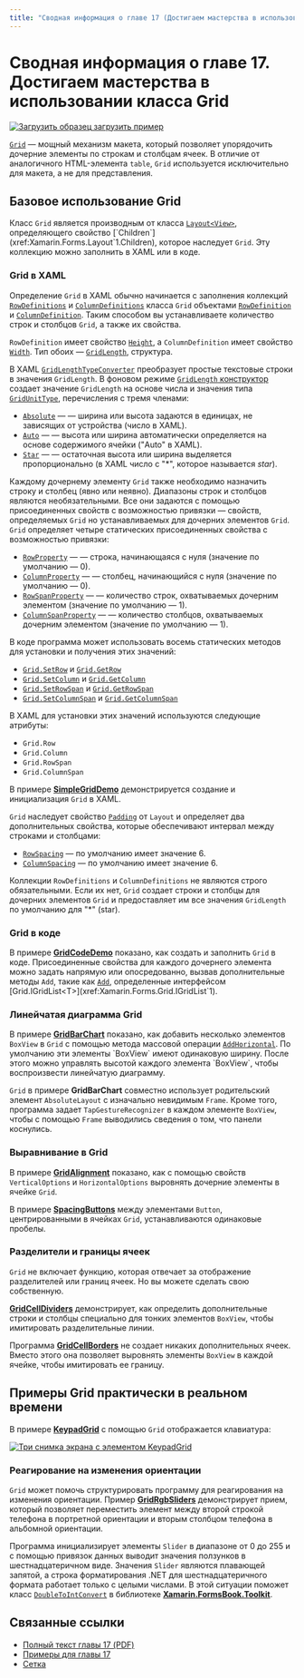 ```yaml
---
title: "Сводная информация о главе 17 (Достигаем мастерства в использовании класса Grid)" description: "Создание мобильных приложений с помощью Xamarin.Forms: "Сводная информация о главе 17 (Достигаем мастерства в использовании класса Grid)" ms.prod: xamarin ms.technology: xamarin-forms ms.assetid: 71EDEF9C-4220-4D2E-A235-43F1EC8746C1 author: davidbritch ms.author: dabritch ms.date: 11/07/2017 no-loc: [Xamarin.Forms, Xamarin.Essentials]
---
```


# <a name="summary-of-chapter-17-mastering-the-grid"></a>Сводная информация о главе 17. Достигаем мастерства в использовании класса Grid

[![Загрузить образец](~/media/shared/download.png) загрузить пример](https://github.com/xamarin/xamarin-forms-book-samples/tree/master/Chapter17)

[`Grid`](xref:Xamarin.Forms.Grid) — мощный механизм макета, который позволяет упорядочить дочерние элементы по строкам и столбцам ячеек. В отличие от аналогичного HTML-элемента `table`, `Grid` используется исключительно для макета, а не для представления.

## <a name="the-basic-grid"></a>Базовое использование Grid

Класс `Grid` является производным от класса [`Layout<View>`](xref:Xamarin.Forms.Layout`1), определяющего свойство [`Children`](xref:Xamarin.Forms.Layout`1.Children), которое наследует `Grid`. Эту коллекцию можно заполнить в XAML или в коде.

### <a name="the-grid-in-xaml"></a>Grid в XAML

Определение `Grid` в XAML обычно начинается с заполнения коллекций [`RowDefinitions`](xref:Xamarin.Forms.Grid.RowDefinitions) и [`ColumnDefinitions`](xref:Xamarin.Forms.Grid.ColumnDefinitions) класса `Grid` объектами [`RowDefinition`](xref:Xamarin.Forms.RowDefinition) и [`ColumnDefinition`](xref:Xamarin.Forms.ColumnDefinition). Таким способом вы устанавливаете количество строк и столбцов `Grid`, а также их свойства.

`RowDefinition` имеет свойство [`Height`](xref:Xamarin.Forms.RowDefinition.Height), а `ColumnDefinition` имеет свойство [`Width`](xref:Xamarin.Forms.ColumnDefinition.Width). Тип обоих — [`GridLength`](xref:Xamarin.Forms.GridLength), структура.

В XAML [`GridLengthTypeConverter`](xref:Xamarin.Forms.GridLengthTypeConverter) преобразует простые текстовые строки в значения `GridLength`. В фоновом режиме [`GridLength` конструктор](xref:Xamarin.Forms.GridLength.%23ctor(System.Double,Xamarin.Forms.GridUnitType)) создает значение `GridLength` на основе числа и значения типа [`GridUnitType`](xref:Xamarin.Forms.GridUnitType), перечисления с тремя членами:

- [`Absolute`](xref:Xamarin.Forms.GridUnitType.Absolute) &mdash; — ширина или высота задаются в единицах, не зависящих от устройства (число в XAML).
- [`Auto`](xref:Xamarin.Forms.GridUnitType.Auto) &mdash; — высота или ширина автоматически определяется на основе содержимого ячейки ("Auto" в XAML).
- [`Star`](xref:Xamarin.Forms.GridUnitType.Star) &mdash; — остаточная высота или ширина выделяется пропорционально (в XAML число с "\*", которое называется *star*).

Каждому дочернему элементу `Grid` также необходимо назначить строку и столбец (явно или неявно). Диапазоны строк и столбцов являются необязательными. Все они задаются с помощью присоединенных свойств с возможностью привязки &mdash; свойств, определяемых `Grid` но устанавливаемых для дочерних элементов `Grid`. `Grid` определяет четыре статических присоединенных свойства с возможностью привязки:

- [`RowProperty`](xref:Xamarin.Forms.Grid.RowProperty) &mdash; — строка, начинающаяся с нуля (значение по умолчанию — 0).
- [`ColumnProperty`](xref:Xamarin.Forms.Grid.ColumnProperty) &mdash; — столбец, начинающийся с нуля (значение по умолчанию — 0).
- [`RowSpanProperty`](xref:Xamarin.Forms.Grid.RowSpanProperty) &mdash; — количество строк, охватываемых дочерним элементом (значение по умолчанию — 1).
- [`ColumnSpanProperty`](xref:Xamarin.Forms.Grid.ColumnSpanProperty) &mdash; — количество столбцов, охватываемых дочерним элементом (значение по умолчанию — 1).

В коде программа может использовать восемь статических методов для установки и получения этих значений:

- [`Grid.SetRow`](xref:Xamarin.Forms.Grid.SetRow(Xamarin.Forms.BindableObject,System.Int32)) и [`Grid.GetRow`](xref:Xamarin.Forms.Grid.GetRow(Xamarin.Forms.BindableObject))
- [`Grid.SetColumn`](xref:Xamarin.Forms.Grid.SetColumn(Xamarin.Forms.BindableObject,System.Int32)) и [`Grid.GetColumn`](xref:Xamarin.Forms.Grid.GetColumn(Xamarin.Forms.BindableObject))
- [`Grid.SetRowSpan`](xref:Xamarin.Forms.Grid.SetRowSpan(Xamarin.Forms.BindableObject,System.Int32)) и [`Grid.GetRowSpan`](xref:Xamarin.Forms.Grid.GetRowSpan(Xamarin.Forms.BindableObject))
- [`Grid.SetColumnSpan`](xref:Xamarin.Forms.Grid.SetColumnSpan(Xamarin.Forms.BindableObject,System.Int32)) и [`Grid.GetColumnSpan`](xref:Xamarin.Forms.Grid.GetColumnSpan(Xamarin.Forms.BindableObject))

В XAML для установки этих значений используются следующие атрибуты:

- `Grid.Row`
- `Grid.Column`
- `Grid.RowSpan`
- `Grid.ColumnSpan`

В примере [**SimpleGridDemo**](https://github.com/xamarin/xamarin-forms-book-samples/tree/master/Chapter17/SimpleGridDemo) демонстрируется создание и инициализация `Grid` в XAML.

`Grid` наследует свойство [`Padding`](xref:Xamarin.Forms.Layout.Padding) от `Layout` и определяет два дополнительных свойства, которые обеспечивают интервал между строками и столбцами:

- [`RowSpacing`](xref:Xamarin.Forms.Grid.RowSpacing) — по умолчанию имеет значение 6.
- [`ColumnSpacing`](xref:Xamarin.Forms.Grid.ColumnSpacing) — по умолчанию имеет значение 6.

Коллекции `RowDefinitions` и `ColumnDefinitions` не являются строго обязательными. Если их нет, `Grid` создает строки и столбцы для дочерних элементов `Grid` и предоставляет им все значения `GridLength` по умолчанию для "\*" (star).

### <a name="the-grid-in-code"></a>Grid в коде

В примере [**GridCodeDemo**](https://github.com/xamarin/xamarin-forms-book-samples/tree/master/Chapter17/GridCodeDemo) показано, как создать и заполнить `Grid` в коде. Присоединенные свойства для каждого дочернего элемента можно задать напрямую или опосредованно, вызвав дополнительные методы `Add`, такие как [`Add`](xref:Xamarin.Forms.Grid.IGridList`1.Add*), определенные интерфейсом [Grid.IGridList<T>](xref:Xamarin.Forms.Grid.IGridList`1).

### <a name="the-grid-bar-chart"></a>Линейчатая диаграмма Grid

В примере [**GridBarChart**](https://github.com/xamarin/xamarin-forms-book-samples/tree/master/Chapter17/GridBarChart) показано, как добавить несколько элементов `BoxView` в `Grid` с помощью метода массовой операции [`AddHorizontal`](xref:Xamarin.Forms.Grid.IGridList`1.AddHorizontal*). По умолчанию эти элементы `BoxView` имеют одинаковую ширину. После этого можно управлять высотой каждого элемента `BoxView`, чтобы воспроизвести линейчатую диаграмму.

`Grid` в примере **GridBarChart** совместно использует родительский элемент `AbsoluteLayout` с изначально невидимым `Frame`. Кроме того, программа задает `TapGestureRecognizer` в каждом элементе `BoxView`, чтобы с помощью `Frame` выводились сведения о том, что панели коснулись.

### <a name="alignment-in-the-grid"></a>Выравнивание в Grid

В примере [**GridAlignment**](https://github.com/xamarin/xamarin-forms-book-samples/tree/master/Chapter17/GridAlignment) показано, как с помощью свойств `VerticalOptions` и `HorizontalOptions` выровнять дочерние элементы в ячейке `Grid`.

В примере [**SpacingButtons**](https://github.com/xamarin/xamarin-forms-book-samples/tree/master/Chapter17/SpacingButtons) между элементами `Button`, центрированными в ячейках `Grid`, устанавливаются одинаковые пробелы.

### <a name="cell-dividers-and-borders"></a>Разделители и границы ячеек

`Grid` не включает функцию, которая отвечает за отображение разделителей или границ ячеек. Но вы можете сделать свою собственную.

[**GridCellDividers**](https://github.com/xamarin/xamarin-forms-book-samples/tree/master/Chapter17/GridCellDividers) демонстрирует, как определить дополнительные строки и столбцы специально для тонких элементов `BoxView`, чтобы имитировать разделительные линии.

Программа [**GridCellBorders**](https://github.com/xamarin/xamarin-forms-book-samples/tree/master/Chapter17/GridCellBorders) не создает никаких дополнительных ячеек. Вместо этого она позволяет выровнять элементы `BoxView` в каждой ячейке, чтобы имитировать ее границу.

## <a name="almost-real-life-grid-examples"></a>Примеры Grid практически в реальном времени

В примере [**KeypadGrid**](https://github.com/xamarin/xamarin-forms-book-samples/tree/master/Chapter17/KeypadGrid) с помощью `Grid` отображается клавиатура:

[![Три снимка экрана с элементом KeypadGrid](images/ch17fg12-small.png "Grid для клавиатуры")](images/ch17fg12-large.png#lightbox "Grid для клавиатуры")

### <a name="responding-to-orientation-changes"></a>Реагирование на изменения ориентации

`Grid` может помочь структурировать программу для реагирования на изменения ориентации. Пример [**GridRgbSliders**](https://github.com/xamarin/xamarin-forms-book-samples/tree/master/Chapter17/GridRgbSliders) демонстрирует прием, который позволяет переместить элемент между второй строкой телефона в портретной ориентации и вторым столбцом телефона в альбомной ориентации.

Программа инициализирует элементы `Slider` в диапазоне от 0 до 255 и с помощью привязок данных выводит значения ползунков в шестнадцатеричном виде. Значения `Slider` являются плавающей запятой, а строка форматирования .NET для шестнадцатеричного формата работает только с целыми числами. В этой ситуации поможет класс [`DoubleToIntConvert`](https://github.com/xamarin/xamarin-forms-book-samples/blob/master/Libraries/Xamarin.FormsBook.Toolkit/Xamarin.FormsBook.Toolkit/DoubleToIntConverter.cs) в библиотеке [**Xamarin.FormsBook.Toolkit**](https://github.com/xamarin/xamarin-forms-book-samples/tree/master/Libraries/Xamarin.FormsBook.Toolkit).

## <a name="related-links"></a>Связанные ссылки

- [Полный текст главы 17 (PDF)](https://download.xamarin.com/developer/xamarin-forms-book/XamarinFormsBook-Ch17-Apr2016.pdf)
- [Примеры для главы 17](https://github.com/xamarin/xamarin-forms-book-samples/tree/master/Chapter17)
- [Сетка](~/xamarin-forms/user-interface/layouts/grid.md)
